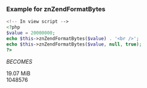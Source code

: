 ### Example for znZendFormatBytes

```php
<!-- In view script -->
<?php
$value = 20000000;
echo $this->znZendFormatBytes($value) . '<br />';
echo $this->znZendFormatBytes($value, null, true);
?>
```
_BECOMES_

19.07 MiB<br />
1048576